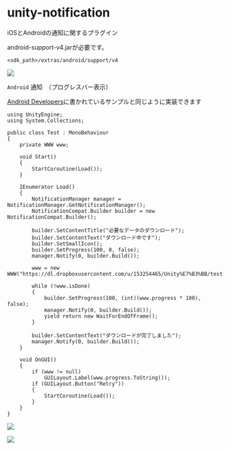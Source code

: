 unity-notification
==================

iOSとAndroidの通知に関するプラグイン


android-support-v4.jarが必要です。

``` 
<sdk_path>/extras/android/support/v4
```
![](http://gyazo.com/688483785aeca798ef52d97b5d99142c.png)

`Android` 通知　（プログレスバー表示）

[Android Developers](http://developer.android.com/guide/topics/ui/notifiers/notifications.html#Progress)に書かれているサンプルと同じように実装できます

```
using UnityEngine;
using System.Collections;

public class Test : MonoBehaviour
{
    private WWW www;
    
    void Start()
    {
        StartCoroutine(Load());
    }

    IEnumerator Load()
    {
        NotificationManager manager = NotificationManager.GetNotificationManager();
        NotificationCompat.Builder builder = new NotificationCompat.Builder();
        
        builder.SetContentTitle("必要なデータのダウンロード");
        builder.SetContentText("ダウンロード中です");
        builder.SetSmallIcon();
        builder.SetProgress(100, 0, false);
        manager.Notify(0, builder.Build());

        www = new WWW("https://dl.dropboxusercontent.com/u/153254465/Unity%E7%B3%BB/test.unity3d");

        while (!www.isDone)
        {
            builder.SetProgress(100, (int)(www.progress * 100), false);
            manager.Notify(0, builder.Build());
            yield return new WaitForEndOfFrame();
        }

        builder.SetContentText("ダウンロードが完了しました");
        manager.Notify(0, builder.Build());
    }

    void OnGUI()
    {
        if (www != null)
            GUILayout.Label(www.progress.ToString());
        if (GUILayout.Button("Retry"))
        {
            StartCoroutine(Load());
        }
    }
}
```

![](http://gyazo.com/c5c8f87e2205dfd5ac52d79b06962297.png)

![](http://gyazo.com/51918fc1d8e07e6c70a3f337579817e6.png)